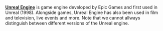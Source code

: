 [**Unreal Engine**](https://www.unrealengine.com/en-US) is game engine developed by Epic Games and first used in Unreal (1998). Alongside games, Unreal Engine has also been used in film and television, live events and more. Note that we cannot allways distinguish between different versions of the Unreal engine.
